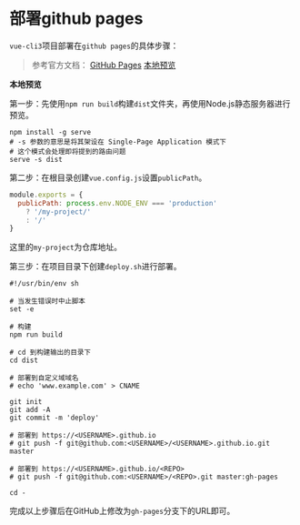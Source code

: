 # 部署github pages #

`vue-cli3`项目部署在`github pages`的具体步骤：

> 参考官方文档：
> [GitHub Pages](https://cli.vuejs.org/zh/guide/deployment.html#github-pages)
> [本地预览](https://cli.vuejs.org/zh/guide/deployment.html#本地预览)

**本地预览**

第一步：先使用`npm run build`构建`dist`文件夹，再使用Node.js静态服务器进行预览。

    npm install -g serve
    # -s 参数的意思是将其架设在 Single-Page Application 模式下
    # 这个模式会处理即将提到的路由问题
    serve -s dist

第二步：在根目录创建`vue.config.js`设置`publicPath`。

```javascript
module.exports = {
  publicPath: process.env.NODE_ENV === 'production'
    ? '/my-project/'
    : '/'
}
```

这里的`my-project`为仓库地址。

第三步：在项目目录下创建`deploy.sh`进行部署。

    #!/usr/bin/env sh
    
    # 当发生错误时中止脚本
    set -e
    
    # 构建
    npm run build
    
    # cd 到构建输出的目录下 
    cd dist
    
    # 部署到自定义域域名
    # echo 'www.example.com' > CNAME
    
    git init
    git add -A
    git commit -m 'deploy'
    
    # 部署到 https://<USERNAME>.github.io
    # git push -f git@github.com:<USERNAME>/<USERNAME>.github.io.git master
    
    # 部署到 https://<USERNAME>.github.io/<REPO>
    # git push -f git@github.com:<USERNAME>/<REPO>.git master:gh-pages
    
    cd -

完成以上步骤后在GitHub上修改为`gh-pages`分支下的URL即可。
